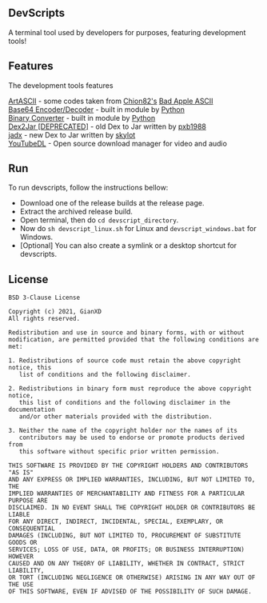 ## DevScripts
A terminal tool used by developers for purposes, featuring
development tools!


## Features
The development tools features

[ArtASCII](https://github.com/Chion82/ASCII_bad_apple) - some codes taken from [Chion82's](https://github.com/Chion82/) [Bad Apple ASCII](https://github.com/Chion82/ASCII_bad_apple)    
[Base64 Encoder/Decoder](https://docs.python.org/3/library/base64.html) - built in module by [Python](https://python.org)  
[Binary Converter](https://stackoverflow.com/a/18815890) - built in module by [Python](https://python.org)   
[Dex2Jar [DEPRECATED]](https://github.com/pxb1988/dex2jar) - old Dex to Jar written by [pxb1988](https://github.com/pxb1988)   
[jadx](https://github.com/skylot/jadx) - new Dex to Jar written by [skylot](https://github.com/skylot)  
[YouTubeDL](https://github.com/ytdl-org/youtube-dl) - Open source download manager for video and audio


## Run
To run devscripts, follow the instructions bellow:

- Download one of the release builds at the release page.
- Extract the archived release build.
- Open terminal, then do `cd devscript_directory`.
- Now do `sh devscript_linux.sh` for Linux and `devscript_windows.bat` for Windows.
- [Optional] You can also create a symlink or a desktop shortcut for devscripts.


## License
```
BSD 3-Clause License

Copyright (c) 2021, GianXD
All rights reserved.

Redistribution and use in source and binary forms, with or without
modification, are permitted provided that the following conditions are met:

1. Redistributions of source code must retain the above copyright notice, this
   list of conditions and the following disclaimer.

2. Redistributions in binary form must reproduce the above copyright notice,
   this list of conditions and the following disclaimer in the documentation
   and/or other materials provided with the distribution.

3. Neither the name of the copyright holder nor the names of its
   contributors may be used to endorse or promote products derived from
   this software without specific prior written permission.

THIS SOFTWARE IS PROVIDED BY THE COPYRIGHT HOLDERS AND CONTRIBUTORS "AS IS"
AND ANY EXPRESS OR IMPLIED WARRANTIES, INCLUDING, BUT NOT LIMITED TO, THE
IMPLIED WARRANTIES OF MERCHANTABILITY AND FITNESS FOR A PARTICULAR PURPOSE ARE
DISCLAIMED. IN NO EVENT SHALL THE COPYRIGHT HOLDER OR CONTRIBUTORS BE LIABLE
FOR ANY DIRECT, INDIRECT, INCIDENTAL, SPECIAL, EXEMPLARY, OR CONSEQUENTIAL
DAMAGES (INCLUDING, BUT NOT LIMITED TO, PROCUREMENT OF SUBSTITUTE GOODS OR
SERVICES; LOSS OF USE, DATA, OR PROFITS; OR BUSINESS INTERRUPTION) HOWEVER
CAUSED AND ON ANY THEORY OF LIABILITY, WHETHER IN CONTRACT, STRICT LIABILITY,
OR TORT (INCLUDING NEGLIGENCE OR OTHERWISE) ARISING IN ANY WAY OUT OF THE USE
OF THIS SOFTWARE, EVEN IF ADVISED OF THE POSSIBILITY OF SUCH DAMAGE.
```
